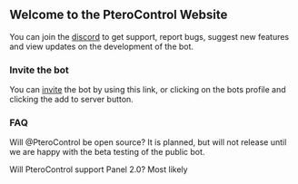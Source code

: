 ## Welcome to the PteroControl Website

You can join the [discord](https://discord.gg/AMCTzrmRPY) to get support, report bugs, suggest new features and view updates on the development of the bot.

### Invite the bot

You can [invite](https://discord.com/api/oauth2/authorize?client_id=939836646914920488&permissions=8&scope=bot%20applications.commands) the bot by using this link, or clicking on the bots profile and clicking the add to server button.

### FAQ

Will @PteroControl be open source?
It is planned, but will not release until we are happy with the beta testing of the public bot.

Will PteroControl support Panel 2.0?
Most likely
